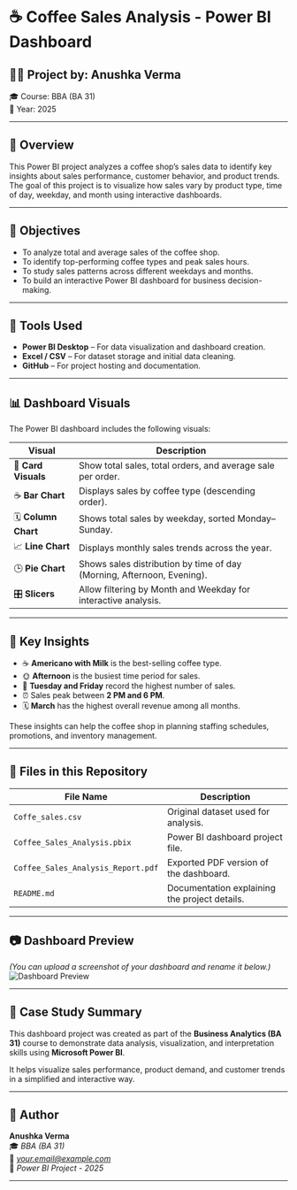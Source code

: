 # ☕ Coffee Sales Analysis - Power BI Dashboard

## 👩‍💼 Project by: Anushka Verma  
🎓 Course: BBA (BA 31)  
📅 Year: 2025  

---

## 📘 Overview
This Power BI project analyzes a coffee shop’s sales data to identify key insights about sales performance, customer behavior, and product trends.  
The goal of this project is to visualize how sales vary by product type, time of day, weekday, and month using interactive dashboards.

---

## 🎯 Objectives
- To analyze total and average sales of the coffee shop.  
- To identify top-performing coffee types and peak sales hours.  
- To study sales patterns across different weekdays and months.  
- To build an interactive Power BI dashboard for business decision-making.

---

## 🧰 Tools Used
- **Power BI Desktop** – For data visualization and dashboard creation.  
- **Excel / CSV** – For dataset storage and initial data cleaning.  
- **GitHub** – For project hosting and documentation.  

---

## 📊 Dashboard Visuals
The Power BI dashboard includes the following visuals:

| Visual | Description |
|--------|--------------|
| 🧾 **Card Visuals** | Show total sales, total orders, and average sale per order. |
| ☕ **Bar Chart** | Displays sales by coffee type (descending order). |
| 🗓️ **Column Chart** | Shows total sales by weekday, sorted Monday–Sunday. |
| 📈 **Line Chart** | Displays monthly sales trends across the year. |
| 🕒 **Pie Chart** | Shows sales distribution by time of day (Morning, Afternoon, Evening). |
| 🎛️ **Slicers** | Allow filtering by Month and Weekday for interactive analysis. |

---

## 🧠 Key Insights
- ☕ **Americano with Milk** is the best-selling coffee type.  
- 🌞 **Afternoon** is the busiest time period for sales.  
- 📅 **Tuesday and Friday** record the highest number of sales.  
- ⏰ Sales peak between **2 PM and 6 PM**.  
- 🗓️ **March** has the highest overall revenue among all months.  

These insights can help the coffee shop in planning staffing schedules, promotions, and inventory management.

---

## 📁 Files in this Repository
| File Name | Description |
|------------|-------------|
| `Coffe_sales.csv` | Original dataset used for analysis. |
| `Coffee_Sales_Analysis.pbix` | Power BI dashboard project file. |
| `Coffee_Sales_Analysis_Report.pdf` | Exported PDF version of the dashboard. |
| `README.md` | Documentation explaining the project details. |

---

## 📷 Dashboard Preview
*(You can upload a screenshot of your dashboard and rename it below.)*  
![Dashboard Preview](dashboard_view.png)

---

## 🧾 Case Study Summary
This dashboard project was created as part of the **Business Analytics (BA 31)** course to demonstrate data analysis, visualization, and interpretation skills using **Microsoft Power BI**.

It helps visualize sales performance, product demand, and customer trends in a simplified and interactive way.

---

## 📌 Author
**Anushka Verma**  
🎓 *BBA (BA 31)*  
📧 *your.email@example.com*  
📅 *Power BI Project - 2025*  

---
